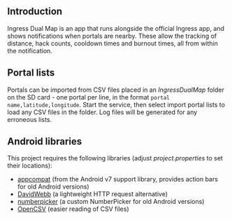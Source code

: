 Introduction
------------

Ingress Dual Map is an app that runs alongside the official Ingress app, and shows notifications when portals are nearby.  These allow the tracking of distance, hack counts, cooldown times and burnout times, all from within the notification.


Portal lists
------------

Portals can be imported from CSV files placed in an *IngressDualMap* folder on the SD card - one portal per line, in the format `portal name,latitude,longitude`.  Start the service, then select import portal lists to load any CSV files in the folder.  Log files will be generated for any erroneous lists.


Android libraries
-----------------

This project requires the following libraries (adjust *project.properties* to set their locations):

* [appcompat](http://developer.android.com/tools/support-library/setup.html) (from the Android v7 support library, provides action bars for old Android versions)
* [DavidWebb](https://github.com/hgoebl/DavidWebb) (a lightweight HTTP request alternative)
* [numberpicker](https://github.com/michaelnovakjr/numberpicker) (a custom NumberPicker for old Android versions)
* [OpenCSV](http://opencsv.sourceforge.net/) (easier reading of CSV files)
